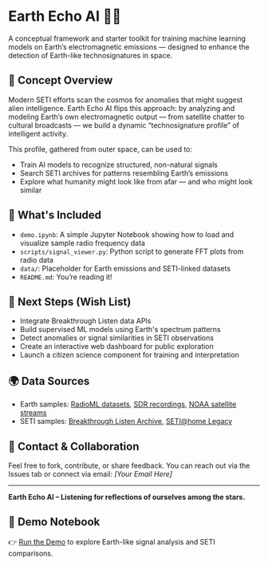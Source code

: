 # Earth Echo AI 🌌📡

A conceptual framework and starter toolkit for training machine learning models on Earth’s electromagnetic emissions — designed to enhance the detection of Earth-like technosignatures in space.

## 🚀 Concept Overview

Modern SETI efforts scan the cosmos for anomalies that might suggest alien intelligence. Earth Echo AI flips this approach: by analyzing and modeling Earth’s own electromagnetic output — from satellite chatter to cultural broadcasts — we build a dynamic “technosignature profile” of intelligent activity.

This profile, gathered from outer space, can be used to:
- Train AI models to recognize structured, non-natural signals
- Search SETI archives for patterns resembling Earth’s emissions
- Explore what humanity might look like from afar — and who might look similar

## 🧠 What's Included

- `demo.ipynb`: A simple Jupyter Notebook showing how to load and visualize sample radio frequency data
- `scripts/signal_viewer.py`: Python script to generate FFT plots from radio data
- `data/`: Placeholder for Earth emissions and SETI-linked datasets
- `README.md`: You’re reading it!

## 🔬 Next Steps (Wish List)

- Integrate Breakthrough Listen data APIs
- Build supervised ML models using Earth's spectrum patterns
- Detect anomalies or signal similarities in SETI observations
- Create an interactive web dashboard for public exploration
- Launch a citizen science component for training and interpretation

## 🌍 Data Sources

- Earth samples: [RadioML datasets](https://www.deepsig.io/datasets), [SDR recordings](https://www.rtl-sdr.com/), [NOAA satellite streams](https://www.noaa.gov/)
- SETI samples: [Breakthrough Listen Archive](https://seti.berkeley.edu/listen/data.html), [SETI@home Legacy](https://setiathome.berkeley.edu/)

## 💬 Contact & Collaboration

Feel free to fork, contribute, or share feedback. You can reach out via the Issues tab or connect via email: _[Your Email Here]_

---

**Earth Echo AI – Listening for reflections of ourselves among the stars.**

## 🧪 Demo Notebook
👉 [Run the Demo](demo.ipynb) to explore Earth-like signal analysis and SETI comparisons.

